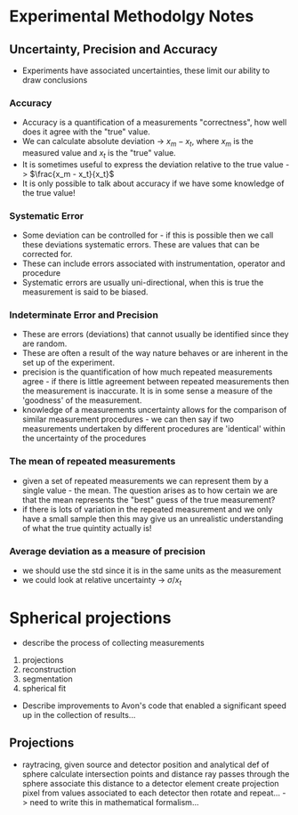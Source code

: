 # Experimental Methodolgy Notes

## Uncertainty, Precision and Accuracy

- Experiments have associated uncertainties, these limit our ability to draw conclusions

### Accuracy
- Accuracy is a quantification of a measurements "correctness", how well does it agree with the "true" value.
- We can calculate absolute deviation -> $x_m - x_t$, where $x_m$ is the measured value and $x_t$ is the "true" value.
- It is sometimes useful to express the deviation relative to the true value -> $\frac{x_m - x_t}{x_t}$
- It is only possible to talk about accuracy if we have some knowledge of the true value!

### Systematic Error
- Some deviation can be controlled for - if this is possible then we call these deviations systematic errors. These are values that can be corrected for.
- These can include errors associated with instrumentation, operator and procedure
- Systematic errors are usually uni-directional, when this is true the measurement is said to be biased.

### Indeterminate Error and Precision
- These are errors (deviations) that cannot usually be identified since they are random.
- These are often a result of the way nature behaves or are inherent in the set up of the experiment.
- precision is the quantification of how much repeated measurements agree - if there is little agreement between repeated measurements then the measurement is inaccurate. It is in some sense a measure of the 'goodness' of the measurement.
- knowledge of a measurements uncertainty allows for the comparison of similar measurement procedures - we can then say if two measurements undertaken by different procedures are 'identical' within the uncertainty of the procedures

### The mean of repeated measurements
- given a set of repeated measurements we can represent them by a single value - the mean. The question arises as to how certain we are that the mean represents the "best" guess of the true measurement?
- if there is lots of variation in the repeated measurement and we only have a small sample then this may give us an unrealistic understanding of what the true quintity actually is!

### Average deviation as a measure of precision
- we should use the std since it is in the same units as the measurement
- we could look at relative uncertainty -> $\sigma/x_t$



# Spherical projections
- describe the process of collecting measurements
1) projections
2) reconstruction
3) segmentation
4) spherical fit

- Describe improvements to Avon's code that enabled a significant speed up in the collection of results...

## Projections
- raytracing, given source and detector position and analytical def of sphere calculate intersection points and distance ray passes through the sphere associate this distance to a detector element create projection pixel from values associated to each detector then rotate and repeat... -> need to write this in mathematical formalism...

 
